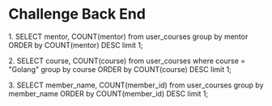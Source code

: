 <h1>Challenge Back End</h1>

<p>1. SELECT mentor, COUNT(mentor) from user_courses group by mentor ORDER by COUNT(mentor) DESC limit 1;</p>
<p>2. SELECT course, COUNT(course) from user_courses where course = "Golang" group by course ORDER by COUNT(course) DESC limit 1;</p>
<p>3. SELECT member_name, COUNT(member_id) from user_courses group by member_name ORDER by COUNT(member_id) DESC limit 1;</p>